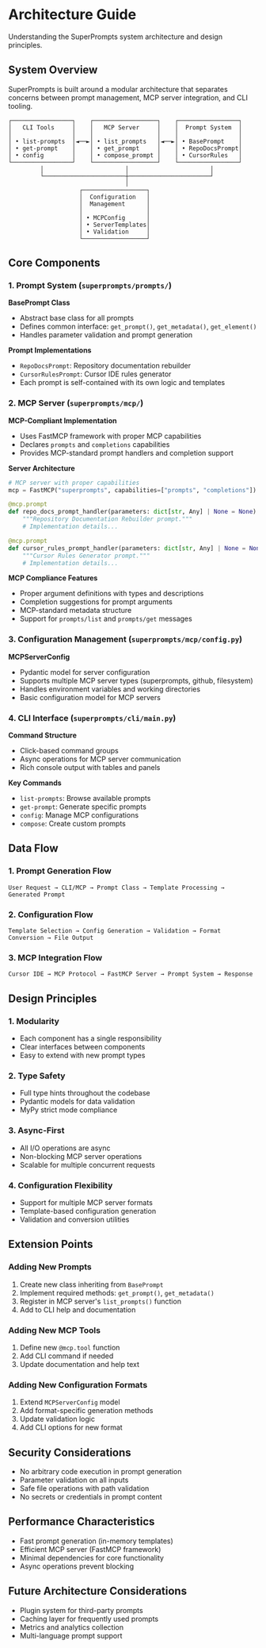 # Architecture Guide

Understanding the SuperPrompts system architecture and design principles.

## System Overview

SuperPrompts is built around a modular architecture that separates concerns between prompt management, MCP server integration, and CLI tooling.

```
┌─────────────────┐    ┌──────────────────┐    ┌─────────────────┐
│   CLI Tools     │    │   MCP Server     │    │  Prompt System  │
│                 │    │                  │    │                 │
│ • list-prompts  │◄──►│ • list_prompts   │◄──►│ • BasePrompt    │
│ • get-prompt    │    │ • get_prompt     │    │ • RepoDocsPrompt│
│ • config        │    │ • compose_prompt │    │ • CursorRules   │
└─────────────────┘    └──────────────────┘    └─────────────────┘
         │                       │                       │
         └───────────────────────┼───────────────────────┘
                                 │
                    ┌──────────────────┐
                    │  Configuration   │
                    │  Management      │
                    │                  │
                    │ • MCPConfig      │
                    │ • ServerTemplates│
                    │ • Validation     │
                    └──────────────────┘
```

## Core Components

### 1. Prompt System (`superprompts/prompts/`)

**BasePrompt Class**
- Abstract base class for all prompts
- Defines common interface: `get_prompt()`, `get_metadata()`, `get_element()`
- Handles parameter validation and prompt generation

**Prompt Implementations**
- `RepoDocsPrompt`: Repository documentation rebuilder
- `CursorRulesPrompt`: Cursor IDE rules generator
- Each prompt is self-contained with its own logic and templates

### 2. MCP Server (`superprompts/mcp/`)

**MCP-Compliant Implementation**
- Uses FastMCP framework with proper MCP capabilities
- Declares `prompts` and `completions` capabilities
- Provides MCP-standard prompt handlers and completion support

**Server Architecture**
```python
# MCP server with proper capabilities
mcp = FastMCP("superprompts", capabilities=["prompts", "completions"])

@mcp.prompt
def repo_docs_prompt_handler(parameters: dict[str, Any] | None = None) -> str:
    """Repository Documentation Rebuilder prompt."""
    # Implementation details...

@mcp.prompt
def cursor_rules_prompt_handler(parameters: dict[str, Any] | None = None) -> str:
    """Cursor Rules Generator prompt."""
    # Implementation details...
```

**MCP Compliance Features**
- Proper argument definitions with types and descriptions
- Completion suggestions for prompt arguments
- MCP-standard metadata structure
- Support for `prompts/list` and `prompts/get` messages

### 3. Configuration Management (`superprompts/mcp/config.py`)

**MCPServerConfig**
- Pydantic model for server configuration
- Supports multiple MCP server types (superprompts, github, filesystem)
- Handles environment variables and working directories
- Basic configuration model for MCP servers

### 4. CLI Interface (`superprompts/cli/main.py`)

**Command Structure**
- Click-based command groups
- Async operations for MCP server communication
- Rich console output with tables and panels

**Key Commands**
- `list-prompts`: Browse available prompts
- `get-prompt`: Generate specific prompts
- `config`: Manage MCP configurations
- `compose`: Create custom prompts

## Data Flow

### 1. Prompt Generation Flow
```
User Request → CLI/MCP → Prompt Class → Template Processing → Generated Prompt
```

### 2. Configuration Flow
```
Template Selection → Config Generation → Validation → Format Conversion → File Output
```

### 3. MCP Integration Flow
```
Cursor IDE → MCP Protocol → FastMCP Server → Prompt System → Response
```

## Design Principles

### 1. Modularity
- Each component has a single responsibility
- Clear interfaces between components
- Easy to extend with new prompt types

### 2. Type Safety
- Full type hints throughout the codebase
- Pydantic models for data validation
- MyPy strict mode compliance

### 3. Async-First
- All I/O operations are async
- Non-blocking MCP server operations
- Scalable for multiple concurrent requests

### 4. Configuration Flexibility
- Support for multiple MCP server formats
- Template-based configuration generation
- Validation and conversion utilities

## Extension Points

### Adding New Prompts
1. Create new class inheriting from `BasePrompt`
2. Implement required methods: `get_prompt()`, `get_metadata()`
3. Register in MCP server's `list_prompts()` function
4. Add to CLI help and documentation

### Adding New MCP Tools
1. Define new `@mcp.tool` function
2. Add CLI command if needed
3. Update documentation and help text

### Adding New Configuration Formats
1. Extend `MCPServerConfig` model
2. Add format-specific generation methods
3. Update validation logic
4. Add CLI options for new format

## Security Considerations

- No arbitrary code execution in prompt generation
- Parameter validation on all inputs
- Safe file operations with path validation
- No secrets or credentials in prompt content

## Performance Characteristics

- Fast prompt generation (in-memory templates)
- Efficient MCP server (FastMCP framework)
- Minimal dependencies for core functionality
- Async operations prevent blocking

## Future Architecture Considerations

- Plugin system for third-party prompts
- Caching layer for frequently used prompts
- Metrics and analytics collection
- Multi-language prompt support
